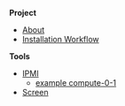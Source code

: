 **Project**
* [About](About)
* [Installation Workflow](installation_workflow)

**Tools**
* [IPMI](ipmi)
   * [example compute-0-1](ipmi_example)
* [Screen](screen)